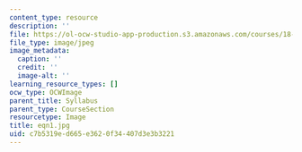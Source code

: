 ```yaml
---
content_type: resource
description: ''
file: https://ol-ocw-studio-app-production.s3.amazonaws.com/courses/18-155-differential-analysis-fall-2004/c7b5319ed665e3620f34407d3e3b3221_eqn1.jpg
file_type: image/jpeg
image_metadata:
  caption: ''
  credit: ''
  image-alt: ''
learning_resource_types: []
ocw_type: OCWImage
parent_title: Syllabus
parent_type: CourseSection
resourcetype: Image
title: eqn1.jpg
uid: c7b5319e-d665-e362-0f34-407d3e3b3221
---
```

